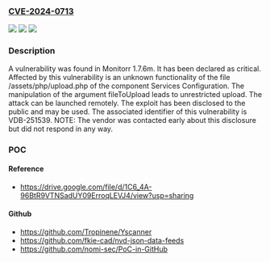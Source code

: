 ### [CVE-2024-0713](https://cve.mitre.org/cgi-bin/cvename.cgi?name=CVE-2024-0713)
![](https://img.shields.io/static/v1?label=Product&message=Monitorr&color=blue)
![](https://img.shields.io/static/v1?label=Version&message=%3D%201.7.6m%20&color=brighgreen)
![](https://img.shields.io/static/v1?label=Vulnerability&message=CWE-434%20Unrestricted%20Upload&color=brighgreen)

### Description

A vulnerability was found in Monitorr 1.7.6m. It has been declared as critical. Affected by this vulnerability is an unknown functionality of the file /assets/php/upload.php of the component Services Configuration. The manipulation of the argument fileToUpload leads to unrestricted upload. The attack can be launched remotely. The exploit has been disclosed to the public and may be used. The associated identifier of this vulnerability is VDB-251539. NOTE: The vendor was contacted early about this disclosure but did not respond in any way.

### POC

#### Reference
- https://drive.google.com/file/d/1C6_4A-96BtR9VTNSadUY09ErroqLEVJ4/view?usp=sharing

#### Github
- https://github.com/Tropinene/Yscanner
- https://github.com/fkie-cad/nvd-json-data-feeds
- https://github.com/nomi-sec/PoC-in-GitHub

